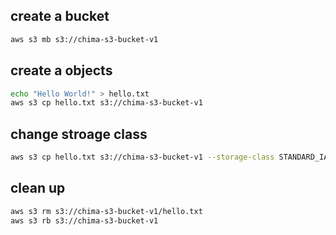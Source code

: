 ## create a bucket
```sh
aws s3 mb s3://chima-s3-bucket-v1 
```
## create a objects

```sh
echo "Hello World!" > hello.txt
aws s3 cp hello.txt s3://chima-s3-bucket-v1
```
## change stroage class

```sh
aws s3 cp hello.txt s3://chima-s3-bucket-v1 --storage-class STANDARD_IA
```
## clean up 
```sh
aws s3 rm s3://chima-s3-bucket-v1/hello.txt
aws s3 rb s3://chima-s3-bucket-v1
```